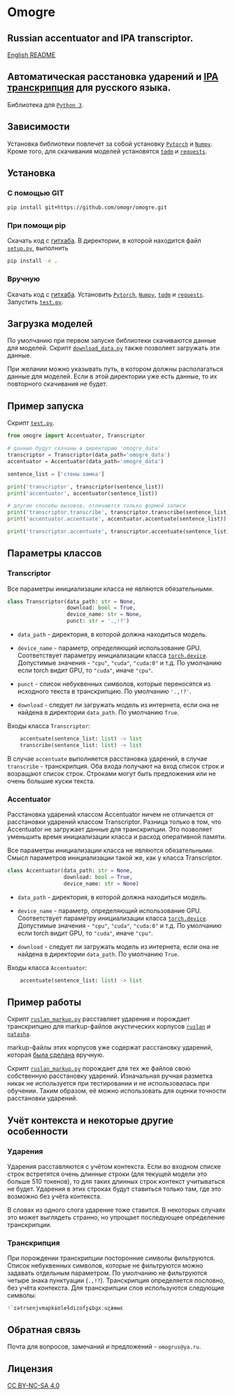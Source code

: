 # Omogre

## Russian accentuator and IPA transcriptor.

[English README](https://github.com/omogr/omogre/blob/main/README_eng.md)

## Автоматическая расстановка ударений и [IPA транскрипция](https://ru.wikipedia.org/wiki/%D0%9C%D0%B5%D0%B6%D0%B4%D1%83%D0%BD%D0%B0%D1%80%D0%BE%D0%B4%D0%BD%D1%8B%D0%B9_%D1%84%D0%BE%D0%BD%D0%B5%D1%82%D0%B8%D1%87%D0%B5%D1%81%D0%BA%D0%B8%D0%B9_%D0%B0%D0%BB%D1%84%D0%B0%D0%B2%D0%B8%D1%82) для русского языка.

Библиотека для [`Python 3`](https://www.python.org/). 

## Зависимости

Установка библиотеки повлечет за собой установку [`Pytorch`](https://pytorch.org/) и [`Numpy`](https://numpy.org/). Кроме того, для скачивания моделей  установятся [`tqdm`](https://tqdm.github.io/) и [`requests`](https://pypi.org/project/requests/).

## Установка

### С помощью GIT

```bash
pip install git+https://github.com/omogr/omogre.git
```

### При помощи pip

Скачать код с [гитхаба](https://github.com/omogr/omogre). В директории, в которой находится файл [`setup.py`](https://github.com/omogr/omogre/blob/main/setup.py), выполнить

```bash
pip install -e .
```

### Вручную

Скачать код с [гитхаба](https://github.com/omogr/omogre). Установить [`Pytorch`](https://pytorch.org/), [`Numpy`](https://numpy.org/), [`tqdm`](https://tqdm.github.io/) и [`requests`](https://pypi.org/project/requests/). Запустить [`test.py`](https://github.com/omogr/omogre/blob/main/test.py).

## Загрузка моделей

По умолчанию при первом запуске библиотеки скачиваются данные для моделей. Скрипт [`download_data.py`](https://github.com/omogr/omogre/blob/main/download_data.py) также позволяет загружать эти данные.

При желании можно указывать путь, в котором должны располагаться данные для моделей. Если в этой директории уже есть данные, то их повторного скачивания не будет.

## Пример запуска

Скрипт [`test.py`](https://github.com/omogr/omogre/blob/main/test.py).

```python
from omogre import Accentuator, Transcriptor

# данные будут скачаны в директорию 'omogre_data'
transcriptor = Transcriptor(data_path='omogre_data')
accentuator = Accentuator(data_path='omogre_data')

sentence_list = ['стены замка']

print('transcriptor', transcriptor(sentence_list))
print('accentuator', accentuator(sentence_list))

# длугие способы вызовов, отличаются только формой записи
print('transcriptor.transcribe', transcriptor.transcribe(sentence_list))
print('accentuator.accentuate', accentuator.accentuate(sentence_list))

print('transcriptor.accentuate', transcriptor.accentuate(sentence_list))
```

## Параметры классов

### Transcriptor

Все параметры инициализации класса не являются обязательными. 

```python
class Transcriptor(data_path: str = None,
                   download: bool = True,
                   device_name: str = None,
                   punct: str = '.,!?')
```

- `data_path` - директория, в которой должна находиться модель.

- `device_name` - параметр, определяющий использование GPU. Соответствует параметру инициализации класса [`torch.device`](https://pytorch.org/docs/stable/tensor_attributes.html#torch.device).	Допустимые значения - `"cpu"`, `"cuda"`, `"cuda:0"` и т.д. По умолчанию если torch видит GPU, то `"cuda"`, иначе `"cpu"`.

- `punct` - список небуквенных символов, которые переносятся из исходного текста в транскрипцию. По умолчанию `'.,!?'`.

- `download` - следует ли загружать модель из интернета, если она не найдена в директории `data_path`. По умолчанию `True`.

	 
Входы класса `Transcriptor`:

```python
	accentuate(sentence_list: list) -> list
	transcribe(sentence_list: list) -> list
```
	
В случае `accentuate` выполняется расcтановка ударений, в случае `transcribe` - транскрипция. Оба входа получают на вход список строк и возращают список строк. Строками могут быть предложения или не очень большие куски текста.

### Accentuator

Расстановка ударений классом Accentuator ничем не отличается от расстановки ударений классом Transcriptor. Разница только в том, что Accentuator не загружает данные для транскрипции. Это позволяет уменьшить время инициализации класса и расход оперативной памяти.

Все параметры инициализации класса не являются обязательными. Смысл параметров инициализации такой же, как у класса Transcriptor.

```python
class Accentuator(data_path: str = None,
                  download: bool = True,
                  device_name: str = None)
```

- `data_path` - директория, в которой должна находиться модель.

- `device_name` - параметр, определяющий использование GPU. Соответствует параметру инициализации класса [`torch.device`](https://pytorch.org/docs/stable/tensor_attributes.html#torch.device).	Допустимые значения - `"cpu"`, `"cuda"`, `"cuda:0"` и т.д. По умолчанию если torch видит GPU, то `"cuda"`, иначе `"cpu"`.

- `download` - следует ли загружать модель из интернета, если она не найдена в директории `data_path`. По умолчанию `True`.

Входы класса `Accentuator`:

```python
	accentuate(sentence_list: list) -> list
```

## Пример работы

Скрипт [`ruslan_markup.py`](https://github.com/omogr/omogre/blob/main/ruslan_markup.py) расставляет ударения и порождает транскрипцию для markup-файлов акустических корпусов [`ruslan`](http://dataset.sova.ai/SOVA-TTS/ruslan/ruslan_dataset.tar) и [`natasha`](http://dataset.sova.ai/SOVA-TTS/natasha/natasha_dataset.tar).

markup-файлы этих корпусов уже содержат расстановку ударений, которая [была сделана](https://habr.com/ru/companies/ashmanov_net/articles/528296/) вручную. 

Скрипт [`ruslan_markup.py`](https://github.com/omogr/omogre/blob/main/ruslan_markup.py) порождает для тех же файлов свою собственную расстановку ударений. Изначальная ручная разметка никак не используется при тестировании и не использовалась при обучении. Таким образом, её можно использовать для оценки точности расстановки ударений.

## Учёт контекста и некоторые другие особенности

### Ударения

Ударения расставляются с учётом контекста. Если во входном списке строк встретятся очень длинные строки (для текущей модели это больше 510 токенов), то для таких длинных строк контекст учитываться не будет. Ударения в этих строках будут ставиться только там, где это возможно без учёта контекста. 

В словах из одного слога ударение тоже ставится. В некоторых случаях это может выглядеть странно, но упрощает последующее определение транскрипции. 

### Транскрипция

При порождении транскрипции посторонние символы фильтруются. Список небуквенных символов, которые не фильтруются можно задавать отдельным параметром. По умолчанию не фильтруются четыре знака пунктуации  (`.,!?`). Транскрипция определяется пословно, без учёта контекста. Для транскрипции слов используются следующие символы:

```
ʲ`ɪətrsɐnjvmapkɨʊleɫdizofʂɕbɡxːuʐæɵʉɛ
```

## Обратная связь

Почта для вопросов, замечаний и предложений - `omogrus@ya.ru`.

## Лицензия

[CC BY-NC-SA 4.0](https://creativecommons.org/licenses/by-nc-sa/4.0/deed.ru)
